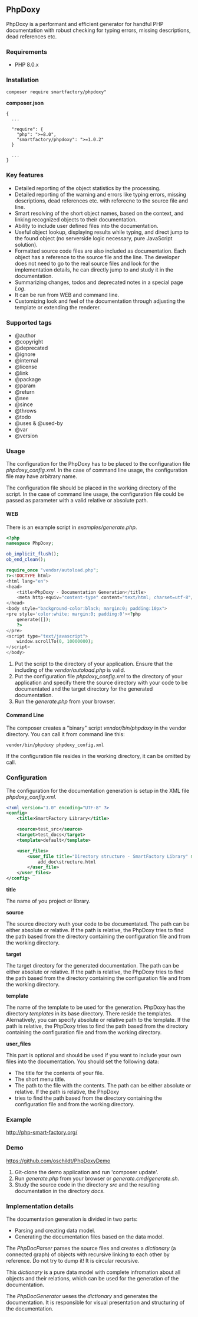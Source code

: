 ## PhpDoxy

PhpDoxy is a performant and efficient generator for handful PHP documentation with robust checking for typing errors, missing descriptions,
dead references etc.

### Requirements

- PHP 8.0.x

### Installation

```
composer require smartfactory/phpdoxy"
```

**composer.json**

```
{
  ...

  "require": {
    "php": ">=8.0",
    "smartfactory/phpdoxy": ">=1.0.2"
  }
  
  ...
}
```

### Key features

- Detailed reporting of the object statistics by the processing.
- Detailed reporting of the warning and errors like typing errors, missing descriptions, dead references etc. with referecne to the source file and line.
- Smart resolving of the short object names, based on the context, and linking recognized objects to their documentation. 
- Ability to include user defined files into the documentation.
- Useful object lookup, displaying results while typing, and direct jump to the found object (no serverside logic necessary, pure JavaScript solution).
- Formatted source code files are also included as documentation. Each object has a reference to the source file and the line. The developer does not need to go
  to the real source files and look for the implementation details, he can directly jump to and study it in the documentation. 
- Summarizing changes, todos and deprecated notes in a special page *Log*.
- It can be run from WEB and command line.
- Customizing look and feel of the documentation through adjusting the template or extending the renderer.

### Supported tags

- @author
- @copyright
- @deprecated 
- @ignore
- @internal
- @license
- @link
- @package
- @param
- @return
- @see
- @since
- @throws
- @todo
- @uses & @used-by
- @var
- @version

### Usage

The configuration for the PhpDoxy has to be placed to the configuration file *phpdoxy_config.xml*. In the case of command line usage, the
configuration file may have arbitrary name. 

The configuration file should be placed in the working directory of the script. In the case of command line usage, the
configuration file could be passed as parameter with a valid relative or absolute path.  

#### WEB

There is an example script in *examples/generate.php*. 

```php
<?php
namespace PhpDoxy;

ob_implicit_flush();
ob_end_clean();

require_once "vendor/autoload.php";
?><!DOCTYPE html>
<html lang="en">
<head>
    <title>PhpDoxy - Documentation Generation</title>
    <meta http-equiv="content-type" content="text/html; charset=utf-8"/>
</head>
<body style="background-color:black; margin:0; padding:10px">
<pre style='color:white; margin:0; padding:0'><?php
    generate([]);
    ?>
</pre>
<script type="text/javascript">
    window.scrollTo(0, 10000000);
</script>
</body>
```

1. Put the script to the directory of your application. Ensure that the including of the *vendor/autoload.php* is valid.
2. Put the configuration file *phpdoxy_config.xml* to the directory of your application and specify there the source directory 
with your code to be documentated and the target directory for the generated documentation.
3. Run the *generate.php* from your browser.

#### Command Line

The composer creates a "binary" script *vendor/bin/phpdoxy* in the vendor directory. You can call it from command line this:

```
vendor/bin/phpdoxy phpdoxy_config.xml
```

If the configuration file resides in the working directory, it can be omitted by call.

### Configuration

The configuration for the documentation generation is setup in the XML file *phpdoxy_config.xml*.

```xml
<?xml version="1.0" encoding="UTF-8" ?>
<config>
    <title>SmartFactory Library</title>

    <source>test_src</source>
    <target>test_docs</target>
    <template>default</template>

    <user_files>
        <user_file title="Directory structure - SmartFactory Library" menu_title="Structure">
            add_doc\structure.html
        </user_file>
    </user_files>
</config>
```
**title**

The name of you project or library. 

**source**

The source directory wuth your code to be documentated. The path can be either absolute or relative. If the path is relative, the PhpDoxy
tries to find the path based from the directory containing the configuration file and from the working directory.

**target**

The target directory for the generated documentation. The path can be either absolute or relative. If the path is relative, the PhpDoxy
tries to find the path based from the directory containing the configuration file and from the working directory.

**template**

The name of the template to be used for the generation. PhpDoxy has the directory *templates* in its base directory. There reside the templates.
Alernatively, you can specify absolute or relative path to the template. If the path is relative, the PhpDoxy
tries to find the path based from the directory containing the configuration file and from the working directory.

**user_files**

This part is optional and should be used if you want to include your own files into the documentation. You should set the following data:

- The title for the contents of your file.
- The short menu title.
- The path to the file with the contents. The path can be either absolute or relative. If the path is relative, the PhpDoxy
- tries to find the path based from the directory containing the configuration file and from the working directory.

### Example

http://php-smart-factory.org/

### Demo

https://github.com/oschildt/PhpDoxyDemo

1. Git-clone the demo application and run 'composer update'.
2. Run *generate.php* from your browser or *generate.cmd/generate.sh*.
3. Study the source code in the directory *src* and the resulting documentation in the directory *docs*.

### Implementation details

The documentation generation is divided in two parts:

- Parsing and creating data model.
- Generating the documentation files based on the data model. 

The *PhpDocParser* parses the source files and creates a *dictionary* (a connected graph) of objects with recursive linking to each other
by reference. Do not try to dump it! It is circular recursive.

This *dictionary* is a pure data model with complete infromation about all objects and their relations, which can be used for the generation
of the documentation.

The *PhpDocGenerator* ueses the *dictionary* and generates the documentation. It is responsible for visual presentation and structuring of the 
documentation.




